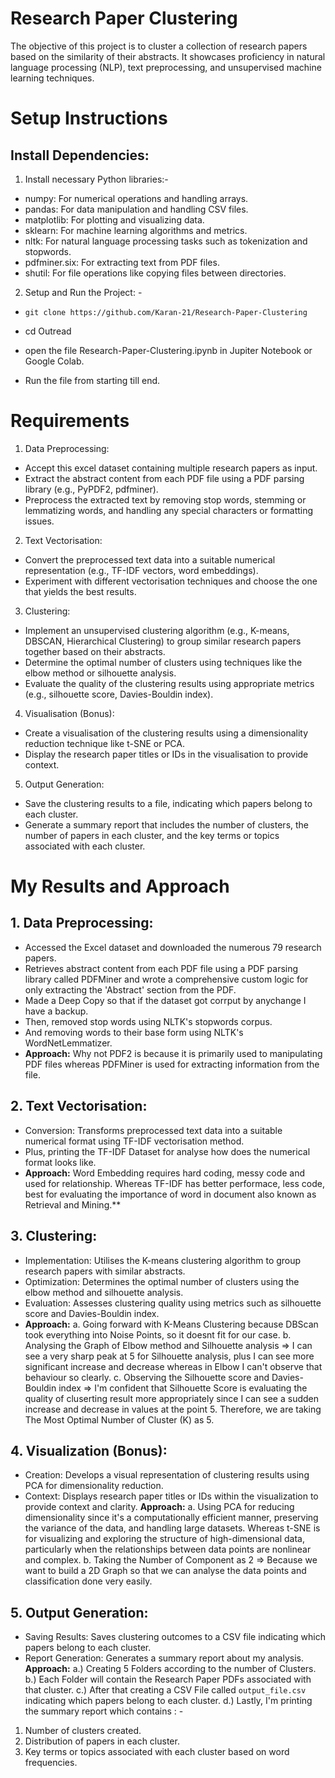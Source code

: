 # Research Paper Clustering

The objective of this project is to cluster a collection of research papers based on the similarity of their abstracts. It showcases proficiency in natural language processing (NLP), text preprocessing, and unsupervised machine learning techniques.

# Setup Instructions

## Install Dependencies:

1) Install necessary Python libraries:-

- numpy: For numerical operations and handling arrays.
- pandas: For data manipulation and handling CSV files.
- matplotlib: For plotting and visualizing data.
- sklearn: For machine learning algorithms and metrics.
- nltk: For natural language processing tasks such as tokenization and stopwords.
- pdfminer.six: For extracting text from PDF files.
- shutil: For file operations like copying files between directories.


2) Setup and Run the Project: -

- `git clone https://github.com/Karan-21/Research-Paper-Clustering`

- cd Outread

- open the file Research-Paper-Clustering.ipynb in Jupiter Notebook or Google Colab.

- Run the file from starting till end.

# Requirements

1. Data Preprocessing:
- Accept this excel dataset containing multiple research papers as input.
- Extract the abstract content from each PDF file using a PDF parsing library (e.g., PyPDF2, pdfminer).
- Preprocess the extracted text by removing stop words, stemming or lemmatizing words, and handling any special characters or formatting
issues.

2. Text Vectorisation:
- Convert the preprocessed text data into a suitable numerical representation (e.g., TF-IDF vectors, word embeddings).
- Experiment with different vectorisation techniques and choose the one that yields the best results.

3. Clustering:
- Implement an unsupervised clustering algorithm (e.g., K-means, DBSCAN, Hierarchical Clustering) to group similar research papers together based on their abstracts.
- Determine the optimal number of clusters using techniques like the elbow method or silhouette analysis.
- Evaluate the quality of the clustering results using appropriate metrics (e.g., silhouette score, Davies-Bouldin index).

4. Visualisation (Bonus):
- Create a visualisation of the clustering results using a dimensionality reduction technique like t-SNE or PCA.
- Display the research paper titles or IDs in the visualisation to provide context.

5. Output Generation:
- Save the clustering results to a file, indicating which papers belong to each cluster.
- Generate a summary report that includes the number of clusters, the number of papers in each cluster, and the key terms or topics associated with each cluster.


# My Results and Approach

## 1. Data Preprocessing:

- Accessed the Excel dataset and downloaded the numerous 79 research papers.
- Retrieves abstract content from each PDF file using a PDF parsing library called PDFMiner and wrote a comprehensive custom logic for only extracting the 'Abstract' section from the PDF.
- Made a Deep Copy so that if the dataset got corrput by anychange I have a backup.
- Then, removed stop words using NLTK's stopwords corpus.
- And removing words to their base form using NLTK's WordNetLemmatizer.
- **Approach:** Why not PDF2 is because it is primarily used to manipulating PDF files whereas PDFMiner is used for extracting information from the file.

## 2. Text Vectorisation:
- Conversion: Transforms preprocessed text data into a suitable numerical format using TF-IDF vectorisation method.
- Plus, printing the TF-IDF Dataset for analyse how does the numerical format looks like.
- **Approach:** Word Embedding requires hard coding, messy code and used for relationship. Whereas TF-IDF has better performace, less code, best for evaluating the importance of word in document also known as Retrieval and Mining.**

## 3. Clustering:
- Implementation: Utilises the K-means clustering algorithm to group research papers with similar abstracts.
- Optimization: Determines the optimal number of clusters using the elbow method and silhouette analysis.
- Evaluation: Assesses clustering quality using metrics such as silhouette score and Davies-Bouldin index.
- **Approach:**
a. Going forward with K-Means Clustering because DBScan took everything into Noise Points, so it doesnt fit for our case.
b. Analysing the Graph of Elbow method and Silhouette analysis => I can see a very sharp peak at 5 for Silhouette analysis, plus I can see more significant increase and decrease whereas in Elbow I can't observe that behaviour so clearly.
c. Observing the Silhouette score and Davies-Bouldin index => I'm confident that Silhouette Score is evaluating the quality of cluserting result more appropriately since I can see a sudden increase and decrease in values at the point 5. Therefore, we are taking The Most Optimal Number of Cluster (K) as 5.

## 4. Visualization (Bonus):
- Creation: Develops a visual representation of clustering results using PCA for dimensionality reduction.
- Context: Displays research paper titles or IDs within the visualization to provide context and clarity.
**Approach:**
a. Using PCA for reducing dimensionality since it's a computationally efficient manner, preserving the variance of the data, and handling large datasets. Whereas t-SNE is for visualizing and exploring the structure of high-dimensional data, particularly when the relationships between data points are nonlinear and complex.
b. Taking the Number of Component as 2 => Because we want to build a 2D Graph so that we can analyse the data points and classification done very easily.

## 5. Output Generation:
- Saving Results: Saves clustering outcomes to a CSV file indicating which papers belong to each cluster.
- Report Generation: Generates a summary report about my analysis.
**Approach:**
a.) Creating 5 Folders according to the number of Clusters.
b.) Each Folder will contain the Research Paper PDFs associated with that cluster.
c.) After that creating a CSV File called `output_file.csv` indicating which papers belong to each cluster.
d.) Lastly, I'm printing the summary report which contains : -
1. Number of clusters created.
2. Distribution of papers in each cluster.
3. Key terms or topics associated with each cluster based on word frequencies.